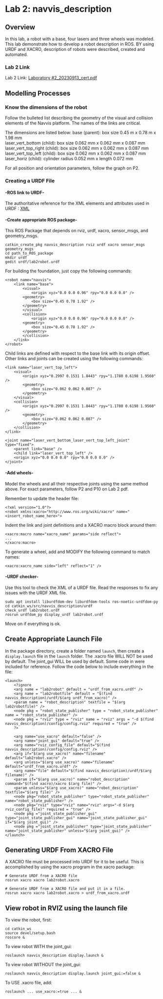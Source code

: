 # Lab 2: navvis_description

## Overview

In this lab, a robot with a base, four lasers and three wheels was modeled. This lab demonstrate how to develop a robot description in ROS. BY using URDF and XACRO, description of robots were described, created and automated.

### Lab 2 Link

Lab 2 Link: [Laboratory #2_20230913_cert.pdf](https://canvas.case.edu/courses/38747/assignments/509271/)

## Modelling Processes

### Know the dimensions of the robot

Follow the bulleted list describing the geometry of the visual and collision elements of the Navvis platform. The names of the links are critical. 

The dimensions are listed below:
base (parent): box size 0.45 m x 0.78 m x 1.98 mm <br />
laser_vert_bottom (child): box size 0.062 mm x 0.062 mm x 0.087 mm <br />
laser_vert_top_right (child): box size 0.062 mm x 0.062 mm x 0.087 mm <br />
laser_vert_top_left (child): box size 0.062 mm x 0.062 mm x 0.087 mm <br />
laser_horiz (child): cylinder radius 0.052 mm x length 0.072 mm <br />

For all position and orientation parameters, follow the graph on P2.

### Creating a URDF File

#### -ROS link to URDF-

The authoritative reference for the XML elements and attributes used in URDF : [XML](http://wiki.ros.org/urdf/XML/)

#### -Create appropriate ROS package-

This ROS Package that depends on rviz, urdf, xacro, sensor_msgs, and geometry_msgs.

	catkin_create_pkg navvis_description rviz urdf xacro sensor_msgs geometry_msgs
	cd path_to_ROS_package
	mkdir urdf
	gedit urdf/lab2robot.urdf

For building the foundation, just copy the following commands:

	<robot name="navvis">
		<link name="base">
			<visual>
				<origin xyz="0.0 0.0 0.96" rpy="0.0 0.0 0.0" />
			<geometry>
				<box size="0.45 0.78 1.92" />
			</geometry>
			</visual>
			<collision>
				<origin xyz="0.0 0.0 0.96" rpy="0.0 0.0 0.0" />
			<geometry>
				<box size="0.45 0.78 1.92" />
			</geometry>
			</collision>
		</link>
	</robot>

Child links are defined with respect to the base link with its origin offset. Other links and joints can be created using the following commands:
	
	<link name="laser_vert_top_left">
		<visual>
			<origin xyz="0.2997 0.1531 1.8443" rpy="1.1780 0.6198 1.9560" />
			<geometry>
				<box size="0.062 0.062 0.087" />
			</geometry>
		</visual>
		<collision>
			<origin xyz="0.2997 0.1531 1.8443" rpy="1.1780 0.6198 1.9560" />
			<geometry>	
				<box size="0.062 0.062 0.087" />
			</geometry>
		</collision>
	</link>
	
	<joint name="laser_vert_bottom_laser_vert_top_left_joint" type="fixed">
		<parent link="base" />
		<child link="laser_vert_top_left" />
		<origin xyz="0.0 0.0 0.0" rpy="0.0 0.0 0.0" />
	</joint>
	
#### -Add wheels-

Model the wheels and all their respective joints using the same method above. For exact parameters, follow P2 and P10 on Lab 2 pdf.

Remember to update the header file:

	<?xml version="1.0"?>
	<robot xmlns:xacro="http://www.ros.org/wiki/xacro" name="<insert_robot_name_here>">
	
Indent the link and joint definitions and a XACRO macro block around them:

	<xacro:macro name="xacro_name" params="side reflect">
	...
	</xacro:macro>
	
To generate a wheel, add and MODIFY the following command to match names:

	<xacro:xacro_name side="left" reflect="1" />

#### -URDF checker-

Use this tool to check the XML of a URDF file. Read the responses to fix any issues  with the URDF XML file.

	sudo apt install liburdfdom-dev liburdfdom-tools ros-noetic-urdfdom-py
	cd catkin_ws/src/navvis_description/urdf
	check_urdf lab2robot.urdf
	rosrun urdfdom_py display_urdf lab2robot.urdf
	
Move on if everything is ok.

## Create Appropriate Launch File

In the package directory, create a folder named `launch`, then create a `display.launch` file in the `launch` folder. The .xacro file WILL NOT be used by default. The joint_gui WILL be used by default. Some code in <?ignore ... ?> were included for reference. Follow the code below to include everything in the file:

	<launch>
		<?ignore
		<arg name = "lab2robot" default = "urdf_from_xacro.urdf" />
		<arg name = "lab2robotfile" default = "$(find navvis_description)/urdf/$(arg urdf_from_xacro)" />
		<param name = "robot_description" textfile = "$(arg lab2robotfile)" />
		<node pkg = "robot_state_publisher" type = "robot_state_publisher" name = "robot_state_publisher" />
		<node pkg = "rviz" type = "rviz" name = "rviz" args = "-d $(find navvis_description)/config/config.rviz" required = "true" />
		?>

		<arg name="use_xacro" default="false" />
		<arg name="joint_gui" default="true" />
		<arg name="rviz_config_file" default="$(find navvis_description)/config/config.rviz" />
		<arg if="$(arg use_xacro)" name="filename" default="lab2robot.xacro" />
		<arg unless="$(arg use_xacro)" name="filename" default="urdf_from_xacro.urdf" />
		<arg name="file" default="$(find navvis_description)/urdf/$(arg filename)" />	
		<param if="$(arg use_xacro)" name="robot_description" command="$(find xacro)/xacro $(arg file)" /> 
		<param unless="$(arg use_xacro)" name="robot_description" textfile="$(arg file)" />
		<node pkg="robot_state_publisher" type="robot_state_publisher" name="robot_state_publisher" /> 
		<node pkg="rviz" type="rviz" name="rviz" args="-d $(arg rviz_config_file)" required = "true" />
		<node pkg ="joint_state_publisher_gui" type="joint_state_publisher_gui" name="joint_state_publisher_gui" if="$(arg joint_gui)" />
		<node pkg ="joint_state_publisher" type="joint_state_publisher" name="joint_state_publisher" unless="$(arg joint_gui)" />
	</launch>

## Generating URDF From XACRO File

A XACRO file must be processed into URDF for it to be useful. This is accomplished by using the xacro program in the xacro package:

	# Generate URDF from a XACRO file
	rosrun xacro xacro lab2robot.xacro
	
	# Generate URDF from a XACRO file and put it in a file.
	rosrun xacro xacro lab2robot.xacro > urdf_from_xacro.urdf

## View robot in RVIZ using the launch file

To view the robot, first:

	cd catkin_ws
	source devel/setup.bash
	roscore &
	
To view robot WITH the joint_gui:
	
	roslaunch navvis_description display.launch &
	
To view robot WITHOUT the joint_gui:
	
	roslaunch navvis_description display.launch joint_gui:=false &

To USE .xacro file, add:

	roslaunch ... use_xacro:=true ... &
